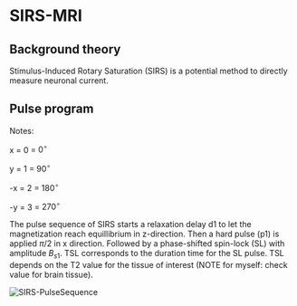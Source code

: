 # SIRS-MRI

## Background theory

Stimulus-Induced Rotary Saturation (SIRS) is a potential method to directly measure neuronal current.

## Pulse program

Notes:


x = 0 = $0^\circ$ 

y = 1 = $90^\circ$ 

-x = 2 = $180^\circ$ 

-y = 3 = $270^\circ$ 

The pulse sequence of SIRS starts a relaxation delay d1 to let the magnetization reach equillibrium in z-direction. Then a hard  pulse (p1) is applied $\pi/2$ in x direction. Followed by a phase-shifted spin-lock (SL) with amplitude $B_{s1}$. TSL corresponds to the duration time for the SL pulse. TSL depends on the T2 value for the tissue of interest (NOTE for myself: check value for brain tissue).

![SIRS-PulseSequence](https://github.com/yanitzatrosel/SIRS-MRI/assets/141436347/834bd302-5414-4404-b746-419a77397428)
